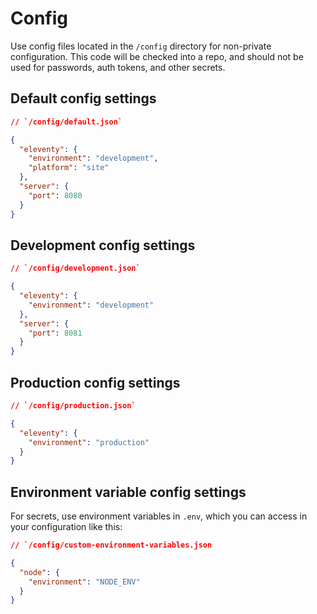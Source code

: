 # Config

Use config files located in the `/config` directory for non-private configuration. This code will be checked into a repo, and should not be used for passwords, auth tokens, and other secrets.

## Default config settings

```json
// `/config/default.json`

{
  "eleventy": {
    "environment": "development",
    "platform": "site"
  },
  "server": {
    "port": 8080
  }
}
```

## Development config settings

```json
// `/config/development.json`

{
  "eleventy": {
    "environment": "development"
  },
  "server": {
    "port": 8081
  }
}
```

## Production config settings

```json
// `/config/production.json`

{
  "eleventy": {
    "environment": "production"
  }
}
```

## Environment variable config settings

For secrets, use environment variables in `.env`, which you can access in your configuration like this:

```json
// `/config/custom-environment-variables.json

{
  "node": {
    "environment": "NODE_ENV"
  }
}
```